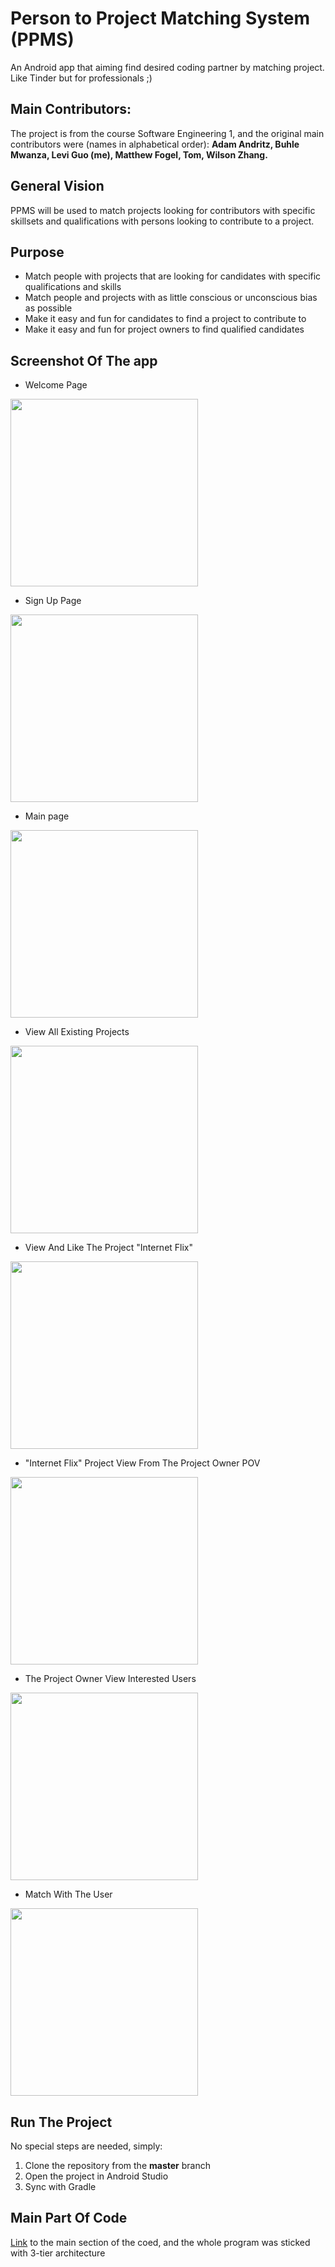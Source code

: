 # Person to Project Matching System (PPMS)
An Android app that aiming find desired coding partner by matching project. Like Tinder but for professionals ;)

## Main Contributors:
The project is from the course Software Engineering 1, and the original main contributors were (names in alphabetical order):
**Adam Andritz, Buhle Mwanza, Levi Guo (me), Matthew Fogel, Tom, Wilson Zhang.**

## General Vision
PPMS will be used to match projects looking for contributors with specific skillsets and qualifications with persons looking to contribute to a project. 

## Purpose
* Match people with projects that are looking for candidates with specific qualifications and skills
* Match people and projects with as little conscious or unconscious bias as possible
* Make it easy and fun for candidates to find a project to contribute to
* Make it easy and fun for project owners to find qualified candidates

## Screenshot Of The app
- Welcome Page
<img src="https://github.com/LeviIsAwesome/Person-to-Project-Matching-System/blob/master/images/start_page.png" width="300px;"/>

- Sign Up Page
<img src="https://github.com/LeviIsAwesome/Person-to-Project-Matching-System/blob/master/images/signup_page.png" width="300px;"/>

- Main page
<img src="https://github.com/LeviIsAwesome/Person-to-Project-Matching-System/blob/master/images/main_page.png" width="300px;"/>

- View All Existing Projects 
<img src="https://github.com/LeviIsAwesome/Person-to-Project-Matching-System/blob/master/images/view_existing_proj.png" width="300px;"/>

- View And Like The Project "Internet Flix"
<img src="https://github.com/LeviIsAwesome/Person-to-Project-Matching-System/blob/master/images/selected_page.png" width="300px;"/>

- "Internet Flix" Project View From The Project Owner POV 
<img src="https://github.com/LeviIsAwesome/Person-to-Project-Matching-System/blob/master/images/proj_owner_proj_page.png" width="300px;"/>

- The Project Owner View Interested Users
<img src="https://github.com/LeviIsAwesome/Person-to-Project-Matching-System/blob/master/images/view_instered_user.png" width="300px;"/>

- Match With The User
<img src="https://github.com/LeviIsAwesome/Person-to-Project-Matching-System/blob/master/images/match.png" width="300px;"/>

## Run The Project
No special steps are needed, simply:
1. Clone the repository from the **master** branch  
2. Open the project in Android Studio
3. Sync with Gradle

## Main Part Of Code
[Link](https://github.com/LeviIsAwesome/Person-to-Project-Matching-System/tree/master/app/src/main/java/comp3350/ppms)
to the main section of the coed, and the whole program was sticked with 3-tier architecture
